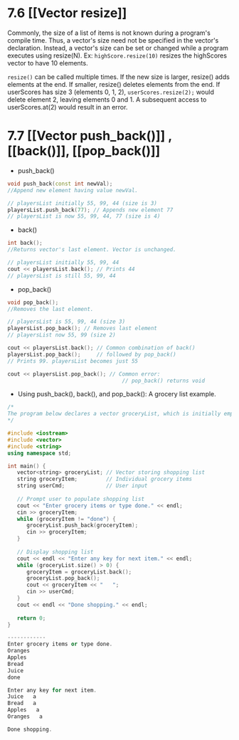 # 7.6 [[Vector resize]]

Commonly, the size of a list of items is not known during a program's compile time. Thus, a vector's size need not be specified in the vector's declaration. Instead, a vector's size can be set or changed while a program executes using resize(N). Ex: `highScore.resize(10)` resizes the highScores vector to have 10 elements.

`resize()` can be called multiple times. If the new size is larger, resize() adds elements at the end. If smaller, resize() deletes elements from the end. If userScores has size 3 (elements 0, 1, 2), `userScores.resize(2);` would delete element 2, leaving elements 0 and 1. A subsequent access to userScores.at(2) would result in an error.

# 7.7 [[Vector push_back()]] , [[back()]], [[pop_back()]]

- push_back()
```C++
void push_back(const int newVal);  
//Append new element having value newVal.

// playersList initially 55, 99, 44 (size is 3)
playersList.push_back(77); // Appends new element 77 
// playersList is now 55, 99, 44, 77 (size is 4)

```

- back()
```C++
int back();  
//Returns vector's last element. Vector is unchanged.

// playersList initially 55, 99, 44
cout << playersList.back(); // Prints 44 
// playersList is still 55, 99, 44
```

- pop_back()
```C++
void pop_back();  
//Removes the last element.

// playersList is 55, 99, 44 (size 3)
playersList.pop_back(); // Removes last element
// playersList now 55, 99 (size 2)

cout << playersList.back(); // Common combination of back() 
playersList.pop_back();     // followed by pop_back()
// Prints 99. playersList becomes just 55

cout << playersList.pop_back(); // Common error: 
	                                // pop_back() returns void
```

- Using push_back(), back(), and pop_back(): A grocery list example.
```C++
/*
The program below declares a vector groceryList, which is initially empty. As the user enters grocery items one at a time, the program uses push_back() to append the items to the list. When done, the user can go shopping, and is presented one list item at a time (which the user presumably finds and places in a shopping cart). The program uses back() to get each item from the list and pop_back() to remove the item from the list. When the list is empty, shopping is finished.
*/

#include <iostream>
#include <vector>
#include <string>
using namespace std;

int main() {
   vector<string> groceryList; // Vector storing shopping list
   string groceryItem;         // Individual grocery items
   string userCmd;             // User input
   
   // Prompt user to populate shopping list
   cout << "Enter grocery items or type done." << endl;
   cin >> groceryItem;
   while (groceryItem != "done") {
      groceryList.push_back(groceryItem);
      cin >> groceryItem;
   }
   
   // Display shopping list
   cout << endl << "Enter any key for next item." << endl;
   while (groceryList.size() > 0) {
      groceryItem = groceryList.back();
      groceryList.pop_back();
      cout << groceryItem << "   ";
      cin >> userCmd;
   }
   cout << endl << "Done shopping." << endl;
   
   return 0;
}

------------
Enter grocery items or type done.
Oranges
Apples
Bread
Juice
done

Enter any key for next item.
Juice   a
Bread   a
Apples   a
Oranges   a

Done shopping.


```

